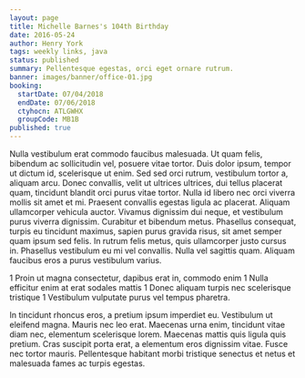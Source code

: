 ```yaml
---
layout: page
title: Michelle Barnes's 104th Birthday
date: 2016-05-24
author: Henry York
tags: weekly links, java
status: published
summary: Pellentesque egestas, orci eget ornare rutrum.
banner: images/banner/office-01.jpg
booking:
  startDate: 07/04/2018
  endDate: 07/06/2018
  ctyhocn: ATLGWHX
  groupCode: MB1B
published: true
---
```

Nulla vestibulum erat commodo faucibus malesuada. Ut quam felis, bibendum ac sollicitudin vel, posuere vitae tortor. Duis dolor ipsum, tempor ut dictum id, scelerisque ut enim. Sed sed orci rutrum, vestibulum tortor a, aliquam arcu. Donec convallis, velit ut ultrices ultrices, dui tellus placerat quam, tincidunt blandit orci purus vitae tortor. Nulla id libero nec orci viverra mollis sit amet et mi. Praesent convallis egestas ligula ac placerat. Aliquam ullamcorper vehicula auctor. Vivamus dignissim dui neque, et vestibulum purus viverra dignissim. Curabitur et bibendum metus. Phasellus consequat, turpis eu tincidunt maximus, sapien purus gravida risus, sit amet semper quam ipsum sed felis. In rutrum felis metus, quis ullamcorper justo cursus in. Phasellus vestibulum eu mi vel convallis. Nulla vel sagittis quam. Aliquam faucibus eros a purus vestibulum varius.

1 Proin ut magna consectetur, dapibus erat in, commodo enim
1 Nulla efficitur enim at erat sodales mattis
1 Donec aliquam turpis nec scelerisque tristique
1 Vestibulum vulputate purus vel tempus pharetra.

In tincidunt rhoncus eros, a pretium ipsum imperdiet eu. Vestibulum ut eleifend magna. Mauris nec leo erat. Maecenas urna enim, tincidunt vitae diam nec, elementum scelerisque lorem. Maecenas mattis quis ligula quis pretium. Cras suscipit porta erat, a elementum eros dignissim vitae. Fusce nec tortor mauris. Pellentesque habitant morbi tristique senectus et netus et malesuada fames ac turpis egestas.
